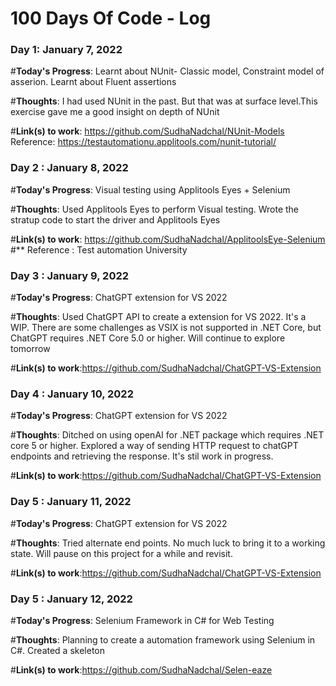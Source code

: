 # 100 Days Of Code - Log

### Day 1: January 7, 2022

#**Today's Progress**: Learnt about NUnit- Classic model, Constraint model of asserion. Learnt about Fluent assertions

#**Thoughts**: I had used NUnit in the past. But that was at surface level.This exercise gave me a good insight on depth of NUnit

#**Link(s) to work**: https://github.com/SudhaNadchal/NUnit-Models
Reference: https://testautomationu.applitools.com/nunit-tutorial/

### Day 2 : January 8, 2022

#**Today's Progress**: Visual testing using Applitools Eyes + Selenium 

#**Thoughts**: Used Applitools Eyes to perform Visual testing. Wrote the stratup code to start the driver and Applitools Eyes

#**Link(s) to work**: https://github.com/SudhaNadchal/ApplitoolsEye-Selenium
#** Reference : Test automation University
### Day 3 : January 9, 2022

#**Today's Progress**: ChatGPT extension for VS 2022 

#**Thoughts**: Used ChatGPT API to create a extension for VS 2022. It's a WIP. There are some challenges as VSIX is not supported in .NET Core, but ChatGPT requires .NET Core 5.0 or higher. Will continue to explore tomorrow

#**Link(s) to work**:https://github.com/SudhaNadchal/ChatGPT-VS-Extension
### Day 4 : January 10, 2022

#**Today's Progress**: ChatGPT extension for VS 2022 

#**Thoughts**: Ditched on using openAI for .NET package which requires .NET core 5 or higher.
Explored a way of sending HTTP request to chatGPT endpoints and retrieving the response. It's stil work in progress.

#**Link(s) to work**:https://github.com/SudhaNadchal/ChatGPT-VS-Extension
### Day 5 : January 11, 2022

#**Today's Progress**: ChatGPT extension for VS 2022 

#**Thoughts**: Tried alternate end points. No much luck to bring it to a working state. Will pause on this project for a while and revisit.

#**Link(s) to work**:https://github.com/SudhaNadchal/ChatGPT-VS-Extension
### Day 5 : January 12, 2022

#**Today's Progress**: Selenium Framework in C# for Web Testing 

#**Thoughts**: Planning to create a automation framework using Selenium in C#. Created a skeleton 

#**Link(s) to work**:https://github.com/SudhaNadchal/Selen-eaze